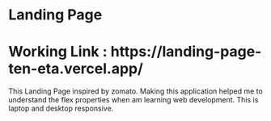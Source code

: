 <h1>Landing Page</h1>
<h1>Working Link : <link>https://landing-page-ten-eta.vercel.app/</link></h1>
<p>This Landing Page inspired by zomato. Making this application helped me to understand the flex properties when am learning web development. This is laptop and desktop responsive.<p>
